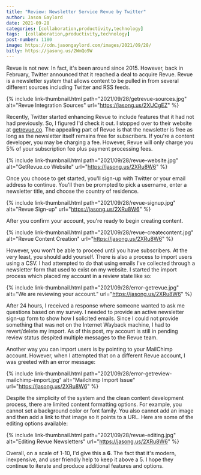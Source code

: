 ```yaml
---
title: "Review: Newsletter Service Revue by Twitter"
author: Jason Gaylord
date: 2021-09-28
categories: [collaboration,productivity,technology]
tags:  [collaboration,productivity,technology]
post-number: 1180
image: https://cdn.jasongaylord.com/images/2021/09/28/
bitly: https://jasong.us/2WmQo9W
---
```


Revue is not new. In fact, it's been around since 2015. However, back in February, Twitter announced that it reached a deal to acquire Revue. Revue is a newsletter system that allows content to be pulled in from several different sources including Twitter and RSS feeds.

{% include link-thumbnail.html path="2021/09/28/getrevue-sources.jpg" alt="Revue Integration Sources" url="https://jasong.us/2XUCgEZ" %}

Recently, Twitter started enhancing Revue to include features that it had not had previously. So, I figured I'd check it out. I stopped over to their website at [getrevue.co](https://jasong.us/2XRu8W6). The appealing part of Revue is that the newsletter is free as long as the newsletter itself remains free for subscribers. If you're a content developer, you may be charging a fee. However, Revue will only charge you 5% of your subscription fee plus payment processing fees. 

{% include link-thumbnail.html path="2021/09/28/revue-website.jpg" alt="GetRevue.co Website" url="https://jasong.us/2XRu8W6" %}

Once you choose to get started, you'll sign-up with Twitter or your email address to continue. You'll then be prompted to pick a username, enter a newsletter title, and choose the country of residence.

{% include link-thumbnail.html path="2021/09/28/revue-signup.jpg" alt="Revue Sign-up" url="https://jasong.us/2XRu8W6" %}

After you confirm your account, you're ready to begin creating content.

{% include link-thumbnail.html path="2021/09/28/revue-createcontent.jpg" alt="Revue Content Creation" url="https://jasong.us/2XRu8W6" %}

However, you won't be able to proceed until you have subscribers. At the very least, you should add yourself. There is also a process to import users using a CSV. I had attempted to do that using emails I've collected through a newsletter form that used to exist on my website. I started the import process which placed my account in a review state like so:

{% include link-thumbnail.html path="2021/09/28/error-getrevue.jpg" alt="We are reviewing your account." url="https://jasong.us/2XRu8W6" %}

After 24 hours, I received a response where someone wanted to ask me questions based on my survey. I needed to provide an active newsletter sign-up form to show how I solicited emails. Since I could not provide something that was not on the Internet Wayback machine, I had to revert/delete my import. As of this post, my account is still in pending review status despited multiple messages to the Revue team.

Another way you can import users is by pointing to your MailChimp account. However, when I attempted that on a different Revue account, I was greeted with an error message:

{% include link-thumbnail.html path="2021/09/28/error-getreview-mailchimp-import.jpg" alt="Mailchimp Import Issue" url="https://jasong.us/2XRu8W6" %}

Despite the simplicity of the system and the clean content development process, there are limited content formatting options. For example, you cannot set a background color or font family. You also cannot add an image and then add a link to that image so it points to a URL. Here are some of the editing options available:

{% include link-thumbnail.html path="2021/09/28/revue-editing.jpg" alt="Editing Revue Newsletters" url="https://jasong.us/2XRu8W6" %}

Overall, on a scale of 1-10, I'd give this a **6**. The fact that it's modern, inexpensive, and user friendly help to keep it above a 5. I hope they continue to iterate and produce additional features and options.